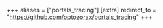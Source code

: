 +++
aliases = ["portals_tracing"]
[extra]
redirect_to = "https://github.com/optozorax/portals_tracing"
+++